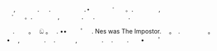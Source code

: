       ,　　　　.　 .　　       .•　    　ﾟ　　。.      　,
    　ﾟ　　。.      　,　　　　.　 .　　       .
 　.　　      。　        ඞ   。　    .    ••　    　ﾟ　
 .      Nes was The Impostor.　 。　.　 　　
     　。　　　　•　    ,　　　　.　 .　　
 　,　　　　.　 .　　       .　　•　    　ﾟ
